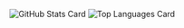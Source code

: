 ![GitHub Stats Card](https://github-readme-stats.vercel.app/api?username=kinari321)
![Top Languages Card](https://github-readme-stats.vercel.app/api/top-langs/?username=kinari321)


<!--
**kinari321/kinari321** is a ✨ _special_ ✨ repository because its `README.md` (this file) appears on your GitHub profile.

Here are some ideas to get you started:

- 🔭 I’m currently working on ...
- 🌱 I’m currently learning ...
- 👯 I’m looking to collaborate on ...
- 🤔 I’m looking for help with ...
- 💬 Ask me about ...
- 📫 How to reach me: ...
- 😄 Pronouns: ...
- ⚡ Fun fact: ...
-->
